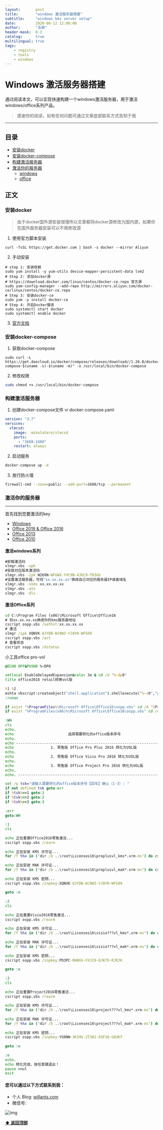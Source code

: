 ```yaml
---
layout:       post
title:        "windows 激活服务器搭建"
subtitle:     "windows kms server setup"
date:         2020-06-12 12:00:00
author:       "五柳"
header-mask:  0.3
catalog:      true
multilingual: true
tags:
    - registry
    - tools
    - windows
---
```


# Windows 激活服务器搭建

通过阅读本文，可以实现快速构建一个windows激活服务器，用于激活windows/office系列产品。

> 感谢你的阅读，如有任何问题可通过文章底部联系方式告知于我

---

<h2 id="catalog">目录</h2>

- [安装docker](#docker_install)
- [安装docker-compose](#docker_compose_install)
- [构建激活服务器](#build_registry_server)
- [激活你的服务器](#build_server)
  - [windows](#registry_windows)
  - [office](#registry_office)


## 正文

<h3 id="docker_install">安装docker</h3>

> 由于docker国外源安装很慢所以文章都将docker源修改为国内源，如果你在国外服务器安装可以不用修改源



1. 使用官方脚本安装
```
curl -fsSL https://get.docker.com | bash -s docker --mirror Aliyun
```
2. 手动安装
```
# step 1: 安装依赖
sudo yum install -y yum-utils device-mapper-persistent-data lvm2
# Step 2: 添加docker源
# https://download.docker.com/linux/centos/docker-ce.repo 官方源
sudo yum-config-manager --add-repo http://mirrors.aliyun.com/docker-ce/linux/centos/docker-ce.repo
# Step 3: 安装docker-ce
sudo yum -y install docker-ce
# Step 4: 开启Docker服务
sudo systemctl start docker
sudo systemctl enable docker
```
3. [官方文档](https://docs.docker.com/engine/install/centos/)

<h3 id="docker_compose_install">安装docker-compose</h3>

1. 获取docker-compose
```
sudo curl -L https://get.daocloud.io/docker/compose/releases/download//1.26.0/docker-compose-$(uname -s)-$(uname -m)" -o /usr/local/bin/docker-compose
```
2. 修改权限
```bash
sudo chmod +x /usr/local/bin/docker-compose
```

<h3 id="build_registry_server">构建激活服务器</h3>


1. 创建docker-compose文件
vi docker-compose.yaml
```yaml
version: "3.7"
services:
  vlmcsd:
    image:  mikolatero/vlmcsd
    ports:
      - "1688:1688"
    restart: always
```
2. 启动服务
```bash
docker-compose up -d
```

3. 放行防火墙
```bash
firewall-cmd --zone=public --add-port=1688/tcp --permanent
```

<h3 id="build_server">激活你的服务器</h3>

---

首先找到您要激活的key

- [Windows](https://docs.microsoft.com/zh-cn/windows-server/get-started/kmsclientkeys)
- [Office 2019 & Office 2016](https://docs.microsoft.com/en-us/DeployOffice/vlactivation/gvlks)
- [Office 2013](https://technet.microsoft.com/zh-cn/library/dn385360.aspx)
- [Office 2010](https://technet.microsoft.com/zh-cn/library/ee624355(v=office.14).aspx)

<h4 id="registry_windows">激活windows系列</h4>

```bat
#卸载激活码
slmgr.vbs -upk
#安装对应版本激活码
slmgr.vbs -ipk W269N-WFGWX-YVC9B-4J6C9-T83GX
#设置激活服务器，可将"xx.xx.xx.xx"换成自己对应的服务器IP或者域名
slmgr.vbs -skms xx.xx.xx.xx
slmgr.vbs -ato
slmgr.vbs -dlv
```
<h4 id="registry_office">激活Office系列</h4>

```bat
cd C:\Program Files (x86)\Microsoft Office\Office16
# 将xx.xx.xx.xx换成你的kms服务器地址
cscript ospp.vbs /sethst:xx.xx.xx.xx
# 激活
slmgr /ipk XQNVK-8JYDB-WJ9W3-YJ8YR-WFG99
cscript ospp.vbs /act
# 查看状态
cscript ospp.vbs /dstatus
```
小工具office pro-vol
```bat
@ECHO OFF&PUSHD %~DP0
 
setlocal EnableDelayedExpansion&color 3e & cd /d "%~dp0"
title office2016 retail转换vol版
 
%1 %2
mshta vbscript:createobject("shell.application").shellexecute("%~s0","goto :runas","","runas",1)(window.close)&goto :eof
:runas
 
if exist "%ProgramFiles%\Microsoft Office\Office16\ospp.vbs" cd /d "%ProgramFiles%\Microsoft Office\Office16"
if exist "%ProgramFiles(x86)%\Microsoft Office\Office16\ospp.vbs" cd /d "%ProgramFiles(x86)%\Microsoft Office\Office16"
 
:WH
cls
echo.
echo                         选择需要转化的office版本序号
echo.
echo --------------------------------------------------------------------------------                                                         
echo                 1. 零售版 Office Pro Plus 2016 转化为VOL版
echo.
echo                 2. 零售版 Office Visio Pro 2016 转化为VOL版
echo.
echo                 3. 零售版 Office Project Pro 2016 转化为VOL版
echo.
echo. --------------------------------------------------------------------------------
                                                        
set /p tsk="请输入需要转化的office版本序号【回车】确认（1-3）: "
if not defined tsk goto:err
if %tsk%==1 goto:1
if %tsk%==2 goto:2
if %tsk%==3 goto:3
 
:err
goto:WH
 
:1
cls
 
echo 正在重置Office2016零售激活...
cscript ospp.vbs /rearm
 
echo 正在安装 KMS 许可证...
for /f %%x in ('dir /b ..\root\Licenses16\proplusvl_kms*.xrm-ms') do cscript ospp.vbs /inslic:"..\root\Licenses16\%%x" >nul
 
echo 正在安装 MAK 许可证...
for /f %%x in ('dir /b ..\root\Licenses16\proplusvl_mak*.xrm-ms') do cscript ospp.vbs /inslic:"..\root\Licenses16\%%x" >nul
 
echo 正在安装 KMS 密钥...
cscript ospp.vbs /inpkey:XQNVK-8JYDB-WJ9W3-YJ8YR-WFG99
 
goto :e
 
:2
cls
 
echo 正在重置Visio2016零售激活...
cscript ospp.vbs /rearm
 
echo 正在安装 KMS 许可证...
for /f %%x in ('dir /b ..\root\Licenses16\visio???vl_kms*.xrm-ms') do cscript ospp.vbs /inslic:"..\root\Licenses16\%%x" >nul
 
echo 正在安装 MAK 许可证...
for /f %%x in ('dir /b ..\root\Licenses16\visio???vl_mak*.xrm-ms') do cscript ospp.vbs /inslic:"..\root\Licenses16\%%x" >nul
 
echo 正在安装 KMS 密钥...
cscript ospp.vbs /inpkey:PD3PC-RHNGV-FXJ29-8JK7D-RJRJK
 
goto :e
 
:3
cls
 
echo 正在重置Project2016零售激活...
cscript ospp.vbs /rearm
 
echo 正在安装 KMS 许可证...
for /f %%x in ('dir /b ..\root\Licenses16\project???vl_kms*.xrm-ms') do cscript ospp.vbs /inslic:"..\root\Licenses16\%%x" >nul
 
echo 正在安装 MAK 许可证...
for /f %%x in ('dir /b ..\root\Licenses16\project???vl_mak*.xrm-ms') do cscript ospp.vbs /inslic:"..\root\Licenses16\%%x" >nul
 
echo 正在安装 KMS 密钥...
cscript ospp.vbs /inpkey:YG9NW-3K39V-2T3HJ-93F3Q-G83KT
 
goto :e
 
:e
echo.
echo 转化完成，按任意键退出！
pause >nul
exit
```



#### 您可以通过以下方式联系到我：
- 个人 Blog:  [willants.com](https://willants.com)
- 微信号:

![img](/img/wechat.jpg)


**[⬆ 返回顶部](#catalog)**
